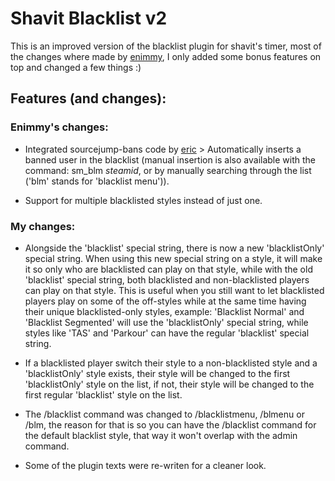 # Shavit Blacklist v2  
This is an improved version of the blacklist plugin for shavit's timer, most of the changes where made by [enimmy](https://github.com/enimmy), I only added some bonus features on top and changed a few things :)

## Features (and changes):  

### Enimmy's changes:  
- Integrated sourcejump-bans code by [eric](https://github.com/ecsr/sourcejump-bans/tree/main) > Automatically inserts a banned user in the blacklist (manual insertion is also available with the command: sm_blm *steamid*, or by manually searching through the list ('blm' stands for 'blacklist menu')).  
  
- Support for multiple blacklisted styles instead of just one.

  
### My changes:  
- Alongside the 'blacklist' special string, there is now a new 'blacklistOnly' special string. When using this new special string on a style, it will make it so only who are blacklisted can play on that style, while with the old 'blacklist' special string, both blacklisted and non-blacklisted players can play on that style. This is useful when you still want to let blacklisted players play on some of the off-styles while at the same time having their unique blacklisted-only styles, example: 'Blacklist Normal' and 'Blacklist Segmented' will use the 'blacklistOnly' special string, while styles like 'TAS' and 'Parkour' can have the regular 'blacklist' special string.  
  
- If a blacklisted player switch their style to a non-blacklisted style and a 'blacklistOnly' style exists, their style will be changed to the first 'blacklistOnly' style on the list, if not, their style will be changed to the first regular 'blacklist' style on the list.  
  
- The /blacklist command was changed to /blacklistmenu, /blmenu or /blm, the reason for that is so you can have the /blacklist command for the default blacklist style, that way it won't overlap with the admin command.

- Some of the plugin texts were re-writen for a cleaner look.
